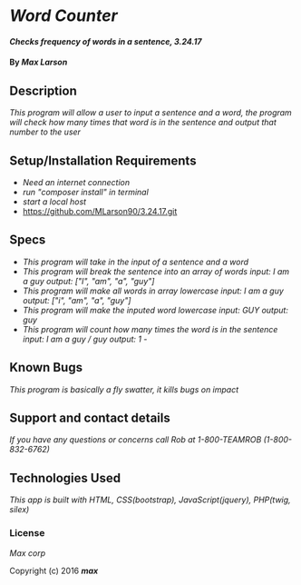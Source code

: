 # _Word Counter_

#### _Checks frequency of words in a sentence, 3.24.17_

#### By _**Max Larson**_

## Description

_This program will allow a user to input a sentence and a word, the program will check how many times that word is in the sentence and output that number to the user_

## Setup/Installation Requirements

* _Need an internet connection_
* _run "composer install" in terminal_
* _start a local host_
* https://github.com/MLarson90/3.24.17.git

## Specs

* _This program will take in the input of a sentence and a word_
* _This program will break the sentence into an array of words_
    _input: I am a guy_
    _output: ["I", "am", "a", "guy"]_
* _This program will make all words in array lowercase_
    _input: I am a guy_
    _output: ["i", "am", "a", "guy"]_
* _This program will make the inputed word lowercase_
    _input: GUY_
    _output: guy_
* _This program will count how many times the word is in the sentence_
    _input: I am a guy / guy_
    _output: 1 -_ 
## Known Bugs

_This program is basically a fly swatter, it kills bugs on impact_

## Support and contact details

_If you have any questions or concerns call Rob at 1-800-TEAMROB (1-800-832-6762)_

## Technologies Used

_This app is built with HTML, CSS(bootstrap), JavaScript(jquery), PHP(twig, silex)_

### License

*Max corp*

Copyright (c) 2016 **_max_**
